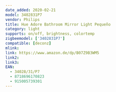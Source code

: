 ```yaml
---
date_added: 2020-02-21
model: 3402831P7
vendor: Philips
title: Hue Adore Bathroom Mirror Light Pequeño
category: light
supports: on/off, brightness, colortemp
zigbeemodel: ['3402831P7']
compatible: [deconz]
mlink: 
link: https://www.amazon.de/dp/B07Z9B3WM5
link2: 
link3: 
EAN: 
  - 34028/31/P7
  - 8718696170823
  - 915005739301
---
```

